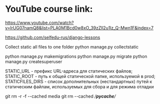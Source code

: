 # YouTube course link:

https://www.youtube.com/watch?v=IrUG07namQ8&list=PLA0M1Bcd0w8xO_39zZll2u1lz_Q-Mwn1F&index=7

https://github.com/selfedu-rus/django-lessons


Collect static all files to one folder
python manage.py collectstatic

python manage.py makemigrations
python manage.py migrate
python manage.py createsuperuser

STATIC_URL - префикс URL-адреса для статических файлов;
STATIC_ROOT - путь к общей статической папке, используемой в prod;
STATICFILES_DIRS - список дополнительных (нестандартных) путей к статическим файлам, используемых для сбора и для режима отладки

git rm -r -f --cached media
git rm --cached */__pycache__/*